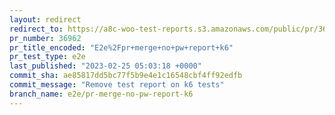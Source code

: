 ```yaml
---
layout: redirect
redirect_to: https://a8c-woo-test-reports.s3.amazonaws.com/public/pr/36962/e2e/index.html
pr_number: 36962
pr_title_encoded: "E2e%2Fpr+merge+no+pw+report+k6"
pr_test_type: e2e
last_published: "2023-02-25 05:03:18 +0000"
commit_sha: ae85817dd5bc77f5b9e4e1c16548cbf4ff92edfb
commit_message: "Remove test report on k6 tests"
branch_name: e2e/pr-merge-no-pw-report-k6
---
```

